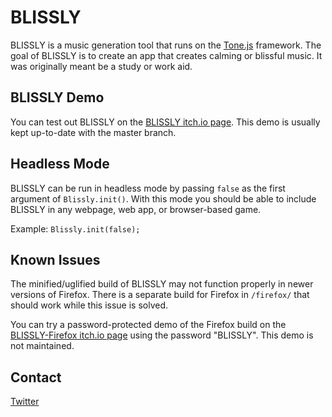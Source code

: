 # BLISSLY

BLISSLY is a music generation tool that runs on the [Tone.js](https://github.com/Tonejs/Tone.js) framework. The goal of BLISSLY is to create an app that creates calming or blissful music. It was originally meant be a study or work aid.

## BLISSLY Demo

You can test out BLISSLY on the [BLISSLY itch.io page](https://brandonmakesthings.itch.io/blissly). This demo is usually kept up-to-date with the master branch.

## Headless Mode

BLISSLY can be run in headless mode by passing `false` as the first argument of `Blissly.init()`. With this mode you should be able to include BLISSLY in any webpage, web app, or browser-based game.

Example: `Blissly.init(false);`

## Known Issues

The minified/uglified build of BLISSLY may not function properly in newer versions of Firefox. There is a separate build for Firefox in `/firefox/` that should work while this issue is solved.

You can try a password-protected demo of the Firefox build on the [BLISSLY-Firefox itch.io page](https://brandonmakesthings.itch.io/blissly-firefox) using the password "BLISSLY". This demo is not maintained.

## Contact

[Twitter](https://twitter.com/threadsmind)
